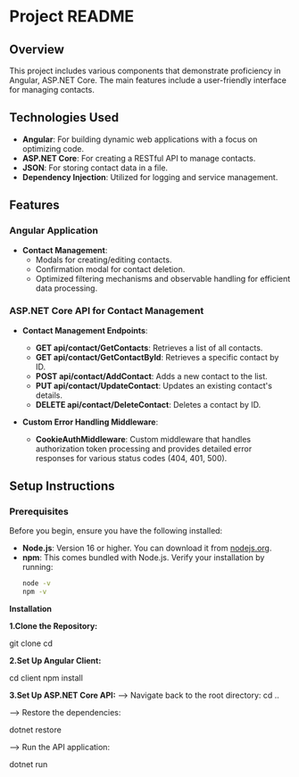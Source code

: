 # Project README

## Overview

This project includes various components that demonstrate proficiency in Angular, ASP.NET Core. The main features include a user-friendly interface for managing contacts.

## Technologies Used

- **Angular**: For building dynamic web applications with a focus on optimizing code.
- **ASP.NET Core**: For creating a RESTful API to manage contacts.
- **JSON**: For storing contact data in a file.
- **Dependency Injection**: Utilized for logging and service management.
  

## Features

### Angular Application

- **Contact Management**:
  - Modals for creating/editing contacts.
  - Confirmation modal for contact deletion.
  - Optimized filtering mechanisms and observable handling for efficient data processing.

### ASP.NET Core API for Contact Management

- **Contact Management Endpoints**:
  - **GET api/contact/GetContacts**: Retrieves a list of all contacts.
  - **GET api/contact/GetContactById**: Retrieves a specific contact by ID.
  - **POST api/contact/AddContact**: Adds a new contact to the list.
  - **PUT api/contact/UpdateContact**: Updates an existing contact's details.
  - **DELETE api/contact/DeleteContact**: Deletes a contact by ID.

- **Custom Error Handling Middleware**:
  - **CookieAuthMiddleware**: Custom middleware that handles authorization token processing and provides detailed error responses for various status codes (404, 401, 500).

## Setup Instructions

### Prerequisites

Before you begin, ensure you have the following installed:

- **Node.js**: Version 16 or higher. You can download it from [nodejs.org](https://nodejs.org/).
- **npm**: This comes bundled with Node.js. Verify your installation by running:
  ```bash
  node -v
  npm -v

**Installation**

**1.Clone the Repository:**

git clone <repository-url>
cd <repository-folder>

**2.Set Up Angular Client:**

cd client
npm install

**3.Set Up ASP.NET Core API:**
--> Navigate back to the root directory:
cd ..

--> Restore the dependencies:

dotnet restore

--> Run the API application:

dotnet run




